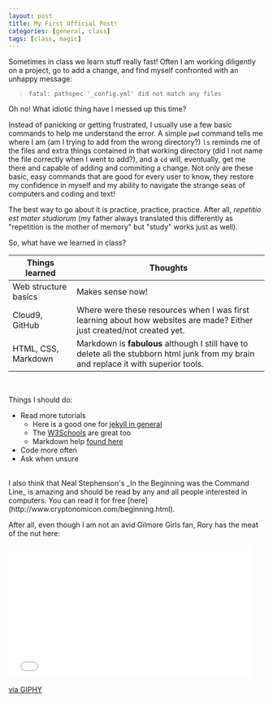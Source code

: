 ```yaml
---
layout: post
title: My First Official Post!
categories: [general, class]
tags: [class, magic]
---
```


Sometimes in class we learn stuff really fast! Often I am working diligently on a project, go to add a change, and find myself confronted with an unhappy message:

> `fatal: pathspec '_config.yml' did not match any files`

Oh no! What idiotic thing have I messed up this time? 

Instead of panicking or getting frustrated, I usually use a few basic commands to help me understand the error.
A simple `pwd` command tells me where I am (am I trying to add from the wrong directory?) `ls` reminds me of the files and extra things contained in that working directory (did I not name the file correctly when I went to add?), and a `cd` will, eventually, get me there and capable of adding and commiting a change.
Not only are these basic, easy commands that are good for every user to know, they restore my confidence in myself and my ability to navigate the strange seas of computers and coding and text!

The best way to go about it is practice, practice, practice. After all, *repetitio est mater studiorum* (my father always translated this differently as "repetition is the mother of memory" but "study" works just as well).

So, what have we learned in class? 

Things learned | Thoughts
---------------------- | -------------------------
Web structure basics | Makes sense now!
Cloud9, GitHub | Where were these resources when I was first learning about how websites are made? Either just created/not created yet.
HTML, CSS, Markdown | Markdown is **fabulous** although I still have to delete all the stubborn html junk from my brain and replace it with superior tools.

<br> 

Things I should do:
* Read more tutorials
    * Here is a good one for [jekyll in general](http://jekyllrb.com/) 
    * The [W3Schools](http://www.w3schools.com/) are great too
    * Markdown help [found here](http://dillinger.io/)
* Code more often
* Ask when unsure

<br>
I also think that Neal Stephenson's _In the Beginning was the Command Line_ is amazing and should be read by any and all people interested in computers. You can read it for free [here](http://www.cryptonomicon.com/beginning.html).

After all, even though I am not an avid Gilmore Girls fan, Rory has the meat of the nut here:

<iframe src="//giphy.com/embed/26BRJbetNC9kKdD4Q?html5=true" width="480" height="262" frameBorder="0" class="giphy-embed" allowFullScreen></iframe><p><a href="https://giphy.com/gifs/rory-gilmore-know-it-all-i-like-knowing-things-26BRJbetNC9kKdD4Q">via GIPHY</a></p>
